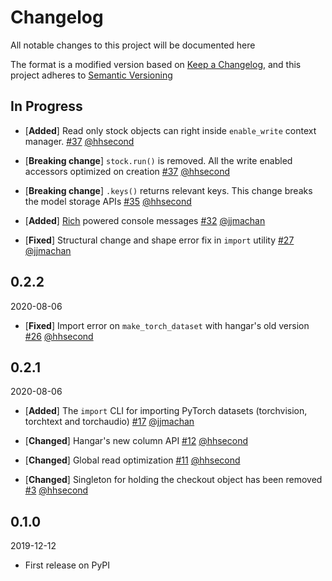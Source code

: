 # Changelog

All notable changes to this project will be documented here

The format is a modified version based on [Keep a Changelog](https://keepachangelog.com/en/1.0.0/),
and this project adheres to [Semantic Versioning](https://semver.org/spec/v2.0.0.html)


## In Progress

* [**Added**] Read only stock objects can right inside `enable_write` context manager. [#37](https://github.com/tensorwerk/stockroom/pull/37) [@hhsecond](https://github.com/hhecond)

* [**Breaking change**] `stock.run()` is removed. All the write enabled accessors optimized on creation [#37](https://github.com/tensorwerk/stockroom/pull/37) [@hhsecond](https://github.com/hhecond)

* [**Breaking change**] `.keys()` returns relevant keys. This change breaks the model storage APIs [#35](https://github.com/tensorwerk/stockroom/pull/35) [@hhsecond](https://github.com/hhecond)

* [**Added**] [Rich](https://rich.readthedocs.io/en/latest/) powered console messages [#32](https://github.com/tensorwerk/stockroom/pull/32) [@jjmachan](https://github.com/jjmachan) 

* [**Fixed**] Structural change and shape error fix in `import` utility [#27](https://github.com/tensorwerk/stockroom/pull/27) [@jjmachan](https://github.com/jjmachan)

## 0.2.2
2020-08-06

* [**Fixed**] Import error on `make_torch_dataset` with hangar's old version [#26](https://github.com/tensorwerk/stockroom/pull/26) [@hhsecond](https://github.com/hhecond)


## 0.2.1
2020-08-06

* [**Added**] The `import` CLI for importing PyTorch datasets (torchvision, torchtext and torchaudio) [#17](https://github.com/tensorwerk/stockroom/pull/17) [@jjmachan](https://github.com/jjmachan)

* [**Changed**] Hangar's new column API [#12](https://github.com/tensorwerk/stockroom/pull/12) [@hhsecond](https://github.com/hhecond)

* [**Changed**] Global read optimization [#11](https://github.com/tensorwerk/stockroom/pull/11) [@hhsecond](https://github.com/hhecond)

* [**Changed**] Singleton for holding the checkout object has been removed [#3](https://github.com/tensorwerk/stockroom/pull/3) [@hhsecond](https://github.com/hhecond)


## 0.1.0
2019-12-12

* First release on PyPI
